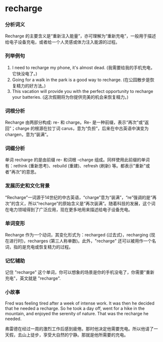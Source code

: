 # recharge

### 分析词义

  

Recharge 的主要含义是“重新注入能量”，亦可理解为“重新充电”，一般用于描述给电子设备充电，或者给一个人灵感或体力注入能源的过程。

  

### 列举例句

  

1.  I need to recharge my phone, it's almost dead. (我需要给我的手机充电，它快没电了。)
2.  Going for a walk in the park is a good way to recharge. (在公园散步是恢复精力的好方法。)
3.  This vacation will provide you with the perfect opportunity to recharge your batteries. (这次假期将为你提供完美的机会来恢复精力。)

  

### 词根分析

  

Recharge 由两部分构成: re- 和 charge。Re- 是一种前缀，表示“再次”或“返回”；charge 的根源在拉丁词 carus，意为“负担”，后来在中古英语中演变为 chargen，意为“装满”。

  

### 词缀分析

  

单词 recharge 的是由前缀 re- 和词根 -charge 组成。同样使用此前缀的单词有：rethink (重新思考)、rebuild (重建)、refresh (刷新) 等。都表示"重新"或者"再次"的意思。

  

### 发展历史和文化背景

  

“Recharge”一词源于14世纪的中古英语，“charge”意为“装满”，“re”强调的是“再次”的含义，所以“recharge”的原始含义是“再次装满”。随着科技的发展，这个词在电力领域得到了广泛应用，现在更多地用来描述给电子设备充电。

  

### 单词变形

  

Recharge 作为一个动词，其变化形式为：recharged (过去式)，recharging (现在进行时)，recharges (第三人称单数)。此外，"recharge" 还可以被用作一个名词，指的是充电或恢复精力的过程。

  

### 记忆辅助

  

记住 "recharge" 这个单词，你可以想象的场景是你的手机没电了，你需要"重新充电"，英文就是 "recharge".

  

### 小故事

  

Fred was feeling tired after a week of intense work. It was then he decided that he needed a recharge. So he took a day off, went for a hike in the mountain, and enjoyed the serenity of nature. That was the recharge he needed.

  

弗雷德在经过一周的激烈工作后感到疲倦。那时他决定他需要充电。所以他请了一天假，去山上徒步，享受大自然的宁静。那就是他所需要的充电。

